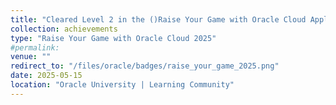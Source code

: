 ```yaml
---
title: "Cleared Level 2 in the ()Raise Your Game with Oracle Cloud Applications Certification Challenge, Winner"
collection: achievements
type: "Raise Your Game with Oracle Cloud 2025"
#permalink: 
venue: ""
redirect_to: "/files/oracle/badges/raise_your_game_2025.png"
date: 2025-05-15
location: "Oracle University | Learning Community"
---
```

